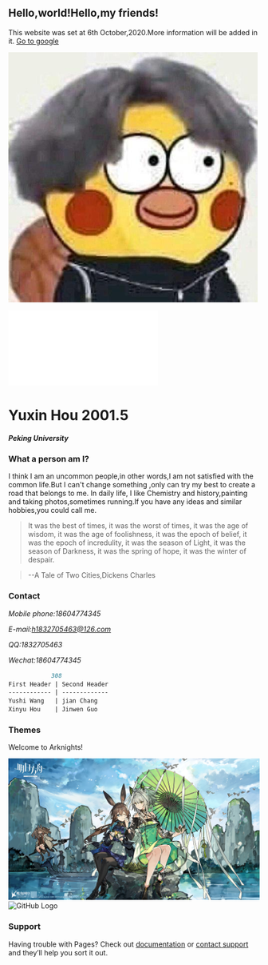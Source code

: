 ## Hello,world!Hello,my friends!

This website was set at 6th October,2020.More information will be added in it.
[Go to google ](https://google.com/)

![GitHub Logo](/tx.jpg)

<EMBED src="sys_friend.mid" autostart="bool" loop="n" width="m" height="k">

# Yuxin Hou 2001.5 
##### Peking University

### What a person am I?

I think I am an uncommon people,in other words,I am not satisfied with the common life.But I can't change something ,only can try my best to create a road that belongs to me.
In daily life, I like Chemistry and history,painting and taking photos,sometimes running.If you have any ideas and similar hobbies,you could call me.

>It was the best of times, it was the worst of times, it was the age of wisdom, it was the age of foolishness, it was the epoch of belief, it was the epoch of incredulity, it was the season of Light, it was the season of Darkness, it was the spring of hope, it was the winter of despair.

>--A Tale of Two Cities,Dickens Charles


### Contact
*Mobile phone:18604774345*

*E-mail:h1832705463@126.com*

*QQ:1832705463*

*Wechat:18604774345*

```markdown
            308
First Header | Second Header
------------ | -------------
Yushi Wang   | jian Chang
Xinyu Hou    | Jinwen Guo
```

### Themes

Welcome to Arknights!

![GitHub Logo](/A1.jpg)
![GitHub Logo](/A2.jpg)

### Support 

Having trouble with Pages? Check out [documentation](https://docs.github.com/categories/github-pages-basics/) or [contact support](https://github.com/contact) and they’ll help you sort it out.
